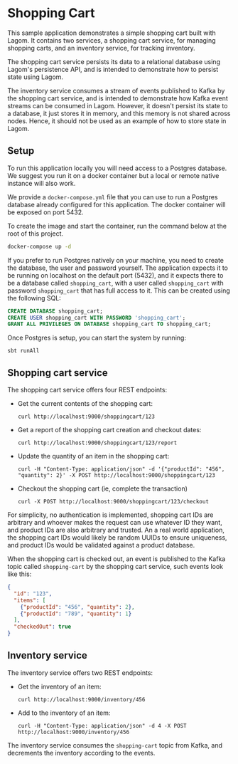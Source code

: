 # Shopping Cart

This sample application demonstrates a simple shopping cart built with Lagom. It contains two services, a shopping cart service, for managing shopping carts, and an inventory service, for tracking inventory.

The shopping cart service persists its data to a relational database using Lagom's persistence API, and is intended to demonstrate how to persist state using Lagom.

The inventory service consumes a stream of events published to Kafka by the shopping cart service, and is intended to demonstrate how Kafka event streams can be consumed in Lagom. However, it doesn't persist its state to a database, it just stores it in memory, and this memory is not shared across nodes. Hence, it should not be used as an example of how to store state in Lagom.

## Setup

To run this application locally you will need access to a Postgres database. We suggest you run it on a docker container but a local or remote native instance will also work.

We provide a `docker-compose.yml` file that you can use to run a Postgres database already configured for this application. The docker container will be exposed on port 5432.

To create the image and start the container, run the command below at the root of this project.

```bash 
docker-compose up -d
```

If you prefer to run Postgres natively on your machine, you need to create the database, the user and password yourself. The application expects it to be running on localhost on the default port (5432), and it expects there to be a database called `shopping_cart`, with a user called `shopping_cart` with password `shopping_cart` that has full access to it. This can be created using the following SQL:

```sql
CREATE DATABASE shopping_cart;
CREATE USER shopping_cart WITH PASSWORD 'shopping_cart';
GRANT ALL PRIVILEGES ON DATABASE shopping_cart TO shopping_cart;
```

Once Postgres is setup, you can start the system by running:

```
sbt runAll
```

## Shopping cart service

The shopping cart service offers four REST endpoints:

* Get the current contents of the shopping cart:
    ```
    curl http://localhost:9000/shoppingcart/123
    ```
* Get a report of the shopping cart creation and checkout dates:
    ```
    curl http://localhost:9000/shoppingcart/123/report
    ```
* Update the quantity of an item in the shopping cart:
    ```
    curl -H "Content-Type: application/json" -d '{"productId": "456", "quantity": 2}' -X POST http://localhost:9000/shoppingcart/123
    ```
* Checkout the shopping cart (ie, complete the transaction)
    ```
    curl -X POST http://localhost:9000/shoppingcart/123/checkout
    ```

For simplicity, no authentication is implemented, shopping cart IDs are arbitrary and whoever makes the request can use whatever ID they want, and product IDs are also arbitrary and trusted. An a real world application, the shopping cart IDs would likely be random UUIDs to ensure uniqueness, and product IDs would be validated against a product database.

When the shopping cart is checked out, an event is published to the Kafka topic called `shopping-cart` by the shopping cart service, such events look like this:

```json
{
  "id": "123",
  "items": [
    {"productId": "456", "quantity": 2},
    {"productId": "789", "quantity": 1}
  ],
  "checkedOut": true
}
```

## Inventory service

The inventory service offers two REST endpoints:

* Get the inventory of an item:
    ```
    curl http://localhost:9000/inventory/456
    ```
* Add to the inventory of an item:
    ```
    curl -H "Content-Type: application/json" -d 4 -X POST http://localhost:9000/inventory/456
    ```

The inventory service consumes the `shopping-cart` topic from Kafka, and decrements the inventory according to the events.
